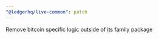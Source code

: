 ```yaml
---
"@ledgerhq/live-common": patch
---
```


Remove bitcoin specific logic outside of its family package
